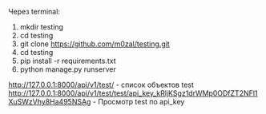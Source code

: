 Через terminal:
1) mkdir testing
2) cd testing
3) git clone https://github.com/m0zal/testing.git
4) cd testing
4) pip install -r requirements.txt
5) python manage.py runserver

http://127.0.0.1:8000/api/v1/test/ - список объектов test
http://127.0.0.1:8000/api/v1/test/test/api_key_kRljKSgz1drWMp0ODfZT2NFl1XuSWzVhy8Ha495NSAg - Просмотр test по api_key
